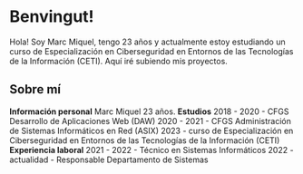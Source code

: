 # Benvingut!
Hola! Soy Marc Miquel, tengo 23 años y actualmente estoy estudiando un curso de Especialización en Ciberseguridad en Entornos de las Tecnologías de la Información (CETI).
Aquí iré subiendo mis proyectos.

## Sobre mí
**Información personal**
Marc Miquel
23 años.
**Estudios**
2018 - 2020 - CFGS Desarrollo de Aplicaciones Web (DAW)
2020 - 2021 - CFGS Administración de Sistemas Informáticos en Red (ASIX)
2023 - curso de Especialización en Ciberseguridad en Entornos de las Tecnologías de la Información (CETI)
**Experiencia laboral**
2021 - 2022 - Técnico en Sistemas Informáticos
2022 - actualidad - Responsable Departamento de Sistemas
